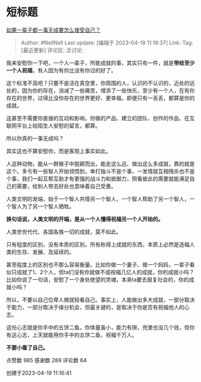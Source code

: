 # 短标题
[如果一辈子都一事无成要怎么接受自己？](https://www.zhihu.com/question/534232419/answer/2990721845)

> Author: #NellNell
> Last update: [编辑于 2023-04-19 11:19:37]
> Link:
> Tag: [最近更新]
> 评论区:
> 泛讨论:

我来安慰你一下吧，一个人一辈子，所能成就的事，其实只有一件，就是**带给至少一个人祝福**，有人因为有你比没有你过的好了。

这个标准不高吧？只要不是活在真空里，你周围的人，认识的不认识的，近处的远处的，因为你的存在，消减了一些痛苦，增添了一些快乐，至少有一个人，在有你存在的世界，过得比没你存在的世界更好、更幸福，即便只有一丢丢，都算是你的成就。

这甚至不需要你直接的互动和影响，你做的产品、建立的团队、创作的作品、在互联网平台上给陌生人安慰的留言，都算。

所以你真的一事无成吗？

其实这也不算安慰你，而是客观上事实如此。

人这种动物，能从一群猴子中脱颖而出，能走这么远、做出这么多成就，靠的就是这个。多亏有一些智人开始领悟到，单打独斗不是个事，一发情就互相残杀也不是个事，我们一起互帮互助才有更强的战斗力和抵御力，照看彼此的需要就能满足自己的需要，给别人带去好处也意味着自己受惠。

人类文明的发端，始于一个智人共情另一个智人，一个智人帮助了另一个智人，一个智人为了另一个智人牺牲。

**换句话说，人类文明的开端，是从一个人懂得祝福另一个人开始的。**

人类世世代代、各国各族一切的成就，莫不如此。

只有程度的区别，没有本质的区别。所有称得上成就的东西，本质上必然是造福人类的生存、发展、及延续的。

甚至程度上的区别也不那么容易衡量。比如你做一个妻子、做一个妈妈，一辈子看似只成就了1、2个人，但ta们没有你就做不成祝福几亿人的成就，你的成就小吗？比如你说了一句话，安慰了一个身处绝望的灵魂，本来ta要去报复社会的，你的成就小吗？

所以，不要以自己位卑人微就轻看自己。事实上，人能做出多大成就，一部分取决于能力，一部分取决于缘分机会，但最关键的，是取决于你是否有祝福他人的心志。

这份心志就是你手中的五饼二鱼。你体量虽小，能力有限，兜里也没几个钱，但你有这心志，上天就能用你手中的五饼二鱼，祝福千万人。

**不要小看了自己。**

点赞数 985
感谢数 289
评论数 64

创建于2023-04-19 11:16:41